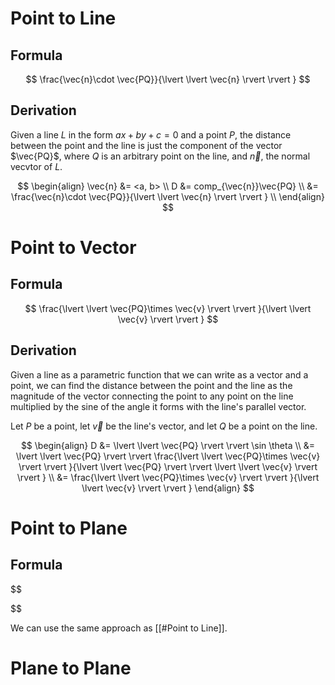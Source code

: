 # Point to Line

## Formula
$$
\frac{\vec{n}\cdot \vec{PQ}}{\lvert \lvert \vec{n} \rvert \rvert }
$$

## Derivation

Given a line $L$ in the form $ax + by + c = 0$ and a point $P$, the distance between the point and the line is just the component of the vector $\vec{PQ}$, where $Q$ is an arbitrary point on the line, and $\vec{n}$, the normal vecvtor of $L$.

$$
\begin{align}
\vec{n} &= <a, b> \\
D &= comp_{\vec{n}}\vec{PQ} \\
&= \frac{\vec{n}\cdot \vec{PQ}}{\lvert \lvert \vec{n} \rvert \rvert } \\
\end{align}
$$

# Point to Vector

## Formula
$$
\frac{\lvert \lvert \vec{PQ}\times \vec{v} \rvert \rvert }{\lvert \lvert \vec{v} \rvert \rvert }
$$

## Derivation

Given a line as a parametric function that we can write as a vector and a point, we can find the distance between the point and the line as the magnitude of the vector connecting the point to any point on the line multiplied by the sine of the angle it forms with the line's parallel vector.

Let $P$ be a point, let $\vec{v}$ be the line's vector, and let $Q$ be a point on the line.

$$
\begin{align}
D &= \lvert \lvert \vec{PQ} \rvert \rvert \sin \theta \\
&= \lvert \lvert \vec{PQ} \rvert \rvert \frac{\lvert \lvert \vec{PQ}\times \vec{v} \rvert \rvert }{\lvert \lvert \vec{PQ} \rvert \rvert \lvert \lvert \vec{v} \rvert \rvert } \\
&= \frac{\lvert \lvert \vec{PQ}\times \vec{v} \rvert \rvert }{\lvert \lvert \vec{v} \rvert \rvert }
\end{align}
$$

# Point to Plane

## Formula

$$

$$

We can use the same approach as [[#Point to Line]]. 


# Plane to Plane
